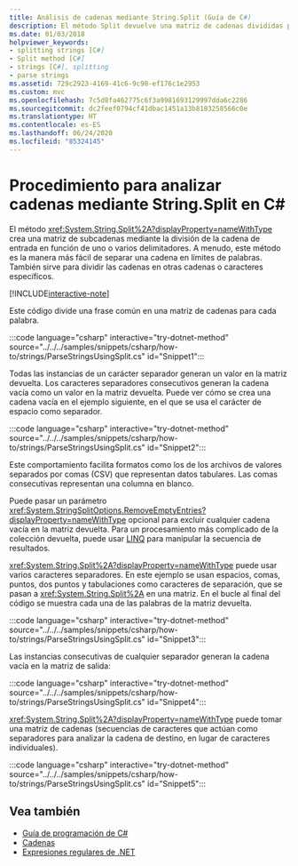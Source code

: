 ```yaml
---
title: Análisis de cadenas mediante String.Split (Guía de C#)
description: El método Split devuelve una matriz de cadenas divididas por un conjunto de delimitadores. Es una manera sencilla de analizar cadenas.
ms.date: 01/03/2018
helpviewer_keywords:
- splitting strings [C#]
- Split method [C#]
- strings [C#], splitting
- parse strings
ms.assetid: 729c2923-4169-41c6-9c90-ef176c1e2953
ms.custom: mvc
ms.openlocfilehash: 7c5d8fa462775c6f3a9981693129997dda6c2286
ms.sourcegitcommit: dc2feef0794cf41dbac1451a13b8183258566c0e
ms.translationtype: HT
ms.contentlocale: es-ES
ms.lasthandoff: 06/24/2020
ms.locfileid: "85324145"
---
```

# <a name="how-to-parse-strings-using-stringsplit-in-c"></a>Procedimiento para analizar cadenas mediante String.Split en C\#

El método <xref:System.String.Split%2A?displayProperty=nameWithType> crea una matriz de subcadenas mediante la división de la cadena de entrada en función de uno o varios delimitadores. A menudo, este método es la manera más fácil de separar una cadena en límites de palabras. También sirve para dividir las cadenas en otras cadenas o caracteres específicos.

[!INCLUDE[interactive-note](~/includes/csharp-interactive-note.md)]

Este código divide una frase común en una matriz de cadenas para cada palabra.

:::code language="csharp" interactive="try-dotnet-method" source="../../../samples/snippets/csharp/how-to/strings/ParseStringsUsingSplit.cs" id="Snippet1":::

Todas las instancias de un carácter separador generan un valor en la matriz devuelta. Los caracteres separadores consecutivos generan la cadena vacía como un valor en la matriz devuelta. Puede ver cómo se crea una cadena vacía en el ejemplo siguiente, en el que se usa el carácter de espacio como separador.

:::code language="csharp" interactive="try-dotnet-method" source="../../../samples/snippets/csharp/how-to/strings/ParseStringsUsingSplit.cs" id="Snippet2":::

Este comportamiento facilita formatos como los de los archivos de valores separados por comas (CSV) que representan datos tabulares. Las comas consecutivas representan una columna en blanco.

Puede pasar un parámetro <xref:System.StringSplitOptions.RemoveEmptyEntries?displayProperty=nameWithType> opcional para excluir cualquier cadena vacía en la matriz devuelta. Para un procesamiento más complicado de la colección devuelta, puede usar [LINQ](../programming-guide/concepts/linq/index.md) para manipular la secuencia de resultados.

<xref:System.String.Split%2A?displayProperty=nameWithType> puede usar varios caracteres separadores.
En este ejemplo se usan espacios, comas, puntos, dos puntos y tabulaciones como caracteres de separación, que se pasan a <xref:System.String.Split%2A> en una matriz.
En el bucle al final del código se muestra cada una de las palabras de la matriz devuelta.

:::code language="csharp" interactive="try-dotnet-method" source="../../../samples/snippets/csharp/how-to/strings/ParseStringsUsingSplit.cs" id="Snippet3":::

Las instancias consecutivas de cualquier separador generan la cadena vacía en la matriz de salida:

:::code language="csharp" interactive="try-dotnet-method" source="../../../samples/snippets/csharp/how-to/strings/ParseStringsUsingSplit.cs" id="Snippet4":::

<xref:System.String.Split%2A?displayProperty=nameWithType> puede tomar una matriz de cadenas (secuencias de caracteres que actúan como separadores para analizar la cadena de destino, en lugar de caracteres individuales).

:::code language="csharp" interactive="try-dotnet-method" source="../../../samples/snippets/csharp/how-to/strings/ParseStringsUsingSplit.cs" id="Snippet5":::

## <a name="see-also"></a>Vea también

- [Guía de programación de C#](../programming-guide/index.md)
- [Cadenas](../programming-guide/strings/index.md)
- [Expresiones regulares de .NET](../../standard/base-types/regular-expressions.md)
